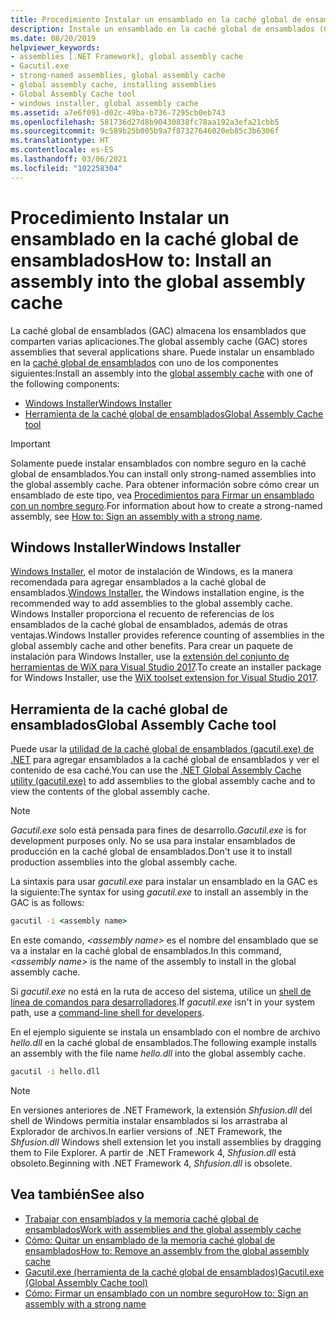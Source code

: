 ```yaml
---
title: Procedimiento Instalar un ensamblado en la caché global de ensamblados
description: Instale un ensamblado en la caché global de ensamblados (GAC) en .NET de modo que se pueda compartir con muchas aplicaciones. Use Windows Installer o la utilidad GAC.
ms.date: 08/20/2019
helpviewer_keywords:
- assemblies [.NET Framework], global assembly cache
- Gacutil.exe
- strong-named assemblies, global assembly cache
- global assembly cache, installing assemblies
- Global Assembly Cache tool
- windows installer, global assembly cache
ms.assetid: a7e6f091-d02c-49ba-b736-7295cb0eb743
ms.openlocfilehash: 581736d27d8b90430838fc78aa192a3efa21cbb5
ms.sourcegitcommit: 9c589b25b005b9a7f87327646020eb85c3b6306f
ms.translationtype: HT
ms.contentlocale: es-ES
ms.lasthandoff: 03/06/2021
ms.locfileid: "102258304"
---
```

# <a name="how-to-install-an-assembly-into-the-global-assembly-cache"></a><span data-ttu-id="f0515-104">Procedimiento Instalar un ensamblado en la caché global de ensamblados</span><span class="sxs-lookup"><span data-stu-id="f0515-104">How to: Install an assembly into the global assembly cache</span></span>

<span data-ttu-id="f0515-105">La caché global de ensamblados (GAC) almacena los ensamblados que comparten varias aplicaciones.</span><span class="sxs-lookup"><span data-stu-id="f0515-105">The global assembly cache (GAC) stores assemblies that several applications share.</span></span> <span data-ttu-id="f0515-106">Puede instalar un ensamblado en la [caché global de ensamblados](gac.md) con uno de los componentes siguientes:</span><span class="sxs-lookup"><span data-stu-id="f0515-106">Install an assembly into the [global assembly cache](gac.md) with one of the following components:</span></span>

- [<span data-ttu-id="f0515-107">Windows Installer</span><span class="sxs-lookup"><span data-stu-id="f0515-107">Windows Installer</span></span>](#windows-installer)
- [<span data-ttu-id="f0515-108">Herramienta de la caché global de ensamblados</span><span class="sxs-lookup"><span data-stu-id="f0515-108">Global Assembly Cache tool</span></span>](#global-assembly-cache-tool)

> [!IMPORTANT]
> <span data-ttu-id="f0515-109">Solamente puede instalar ensamblados con nombre seguro en la caché global de ensamblados.</span><span class="sxs-lookup"><span data-stu-id="f0515-109">You can install only strong-named assemblies into the global assembly cache.</span></span> <span data-ttu-id="f0515-110">Para obtener información sobre cómo crear un ensamblado de este tipo, vea [Procedimientos para Firmar un ensamblado con un nombre seguro](../../standard/assembly/sign-strong-name.md).</span><span class="sxs-lookup"><span data-stu-id="f0515-110">For information about how to create a strong-named assembly, see [How to: Sign an assembly with a strong name](../../standard/assembly/sign-strong-name.md).</span></span>

## <a name="windows-installer"></a><span data-ttu-id="f0515-111">Windows Installer</span><span class="sxs-lookup"><span data-stu-id="f0515-111">Windows Installer</span></span>

<span data-ttu-id="f0515-112">[Windows Installer](/windows/desktop/Msi/installation-of-assemblies-to-the-global-assembly-cache), el motor de instalación de Windows, es la manera recomendada para agregar ensamblados a la caché global de ensamblados.</span><span class="sxs-lookup"><span data-stu-id="f0515-112">[Windows Installer](/windows/desktop/Msi/installation-of-assemblies-to-the-global-assembly-cache), the Windows installation engine, is the recommended way to add assemblies to the global assembly cache.</span></span> <span data-ttu-id="f0515-113">Windows Installer proporciona el recuento de referencias de los ensamblados de la caché global de ensamblados, además de otras ventajas.</span><span class="sxs-lookup"><span data-stu-id="f0515-113">Windows Installer provides reference counting of assemblies in the global assembly cache and other benefits.</span></span> <span data-ttu-id="f0515-114">Para crear un paquete de instalación para Windows Installer, use la [extensión del conjunto de herramientas de WiX para Visual Studio 2017](https://marketplace.visualstudio.com/items?itemName=RobMensching.WixToolsetVisualStudio2017Extension).</span><span class="sxs-lookup"><span data-stu-id="f0515-114">To create an installer package for Windows Installer, use the [WiX toolset extension for Visual Studio 2017](https://marketplace.visualstudio.com/items?itemName=RobMensching.WixToolsetVisualStudio2017Extension).</span></span>

## <a name="global-assembly-cache-tool"></a><span data-ttu-id="f0515-115">Herramienta de la caché global de ensamblados</span><span class="sxs-lookup"><span data-stu-id="f0515-115">Global Assembly Cache tool</span></span>

<span data-ttu-id="f0515-116">Puede usar la [utilidad de la caché global de ensamblados (gacutil.exe) de .NET](../tools/gacutil-exe-gac-tool.md) para agregar ensamblados a la caché global de ensamblados y ver el contenido de esa caché.</span><span class="sxs-lookup"><span data-stu-id="f0515-116">You can use the [.NET Global Assembly Cache utility (gacutil.exe)](../tools/gacutil-exe-gac-tool.md) to add assemblies to the global assembly cache and to view the contents of the global assembly cache.</span></span>

   > [!NOTE]
   > <span data-ttu-id="f0515-117">*Gacutil.exe* solo está pensada para fines de desarrollo.</span><span class="sxs-lookup"><span data-stu-id="f0515-117">*Gacutil.exe* is for development purposes only.</span></span> <span data-ttu-id="f0515-118">No se usa para instalar ensamblados de producción en la caché global de ensamblados.</span><span class="sxs-lookup"><span data-stu-id="f0515-118">Don't use it to install production assemblies into the global assembly cache.</span></span>

<span data-ttu-id="f0515-119">La sintaxis para usar *gacutil.exe* para instalar un ensamblado en la GAC es la siguiente:</span><span class="sxs-lookup"><span data-stu-id="f0515-119">The syntax for using *gacutil.exe* to install an assembly in the GAC is as follows:</span></span>

```cmd
gacutil -i <assembly name>
```

<span data-ttu-id="f0515-120">En este comando, *\<assembly name>* es el nombre del ensamblado que se va a instalar en la caché global de ensamblados.</span><span class="sxs-lookup"><span data-stu-id="f0515-120">In this command, *\<assembly name>* is the name of the assembly to install in the global assembly cache.</span></span>

<span data-ttu-id="f0515-121">Si *gacutil.exe* no está en la ruta de acceso del sistema, utilice un [shell de línea de comandos para desarrolladores](/visualstudio/ide/reference/command-prompt-powershell).</span><span class="sxs-lookup"><span data-stu-id="f0515-121">If *gacutil.exe* isn't in your system path, use a [command-line shell for developers](/visualstudio/ide/reference/command-prompt-powershell).</span></span>

<span data-ttu-id="f0515-122">En el ejemplo siguiente se instala un ensamblado con el nombre de archivo *hello.dll* en la caché global de ensamblados.</span><span class="sxs-lookup"><span data-stu-id="f0515-122">The following example installs an assembly with the file name *hello.dll* into the global assembly cache.</span></span>

```cmd
gacutil -i hello.dll
```

> [!NOTE]
> <span data-ttu-id="f0515-123">En versiones anteriores de .NET Framework, la extensión *Shfusion.dll* del shell de Windows permitía instalar ensamblados si los arrastraba al Explorador de archivos.</span><span class="sxs-lookup"><span data-stu-id="f0515-123">In earlier versions of .NET Framework, the *Shfusion.dll* Windows shell extension let you install assemblies by dragging them to File Explorer.</span></span> <span data-ttu-id="f0515-124">A partir de .NET Framework 4, *Shfusion.dll* está obsoleto.</span><span class="sxs-lookup"><span data-stu-id="f0515-124">Beginning with .NET Framework 4, *Shfusion.dll* is obsolete.</span></span>

## <a name="see-also"></a><span data-ttu-id="f0515-125">Vea también</span><span class="sxs-lookup"><span data-stu-id="f0515-125">See also</span></span>

- [<span data-ttu-id="f0515-126">Trabajar con ensamblados y la memoria caché global de ensamblados</span><span class="sxs-lookup"><span data-stu-id="f0515-126">Work with assemblies and the global assembly cache</span></span>](working-with-assemblies-and-the-gac.md)
- [<span data-ttu-id="f0515-127">Cómo: Quitar un ensamblado de la memoria caché global de ensamblados</span><span class="sxs-lookup"><span data-stu-id="f0515-127">How to: Remove an assembly from the global assembly cache</span></span>](how-to-remove-an-assembly-from-the-gac.md)
- [<span data-ttu-id="f0515-128">Gacutil.exe (herramienta de la caché global de ensamblados)</span><span class="sxs-lookup"><span data-stu-id="f0515-128">Gacutil.exe (Global Assembly Cache tool)</span></span>](../tools/gacutil-exe-gac-tool.md)
- [<span data-ttu-id="f0515-129">Cómo: Firmar un ensamblado con un nombre seguro</span><span class="sxs-lookup"><span data-stu-id="f0515-129">How to: Sign an assembly with a strong name</span></span>](../../standard/assembly/sign-strong-name.md)
